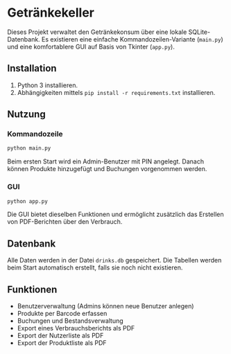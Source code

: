 # Getränkekeller

Dieses Projekt verwaltet den Getränkekonsum über eine lokale SQLite-Datenbank. Es
existieren eine einfache Kommandozeilen-Variante (`main.py`) und eine
komfortablere GUI auf Basis von Tkinter (`app.py`).

## Installation

1. Python 3 installieren.
2. Abhängigkeiten mittels `pip install -r requirements.txt` installieren.

## Nutzung

### Kommandozeile

```bash
python main.py
```

Beim ersten Start wird ein Admin-Benutzer mit PIN angelegt. Danach können
Produkte hinzugefügt und Buchungen vorgenommen werden.

### GUI

```bash
python app.py
```

Die GUI bietet dieselben Funktionen und ermöglicht zusätzlich das Erstellen
von PDF-Berichten über den Verbrauch.

## Datenbank

Alle Daten werden in der Datei `drinks.db` gespeichert. Die Tabellen werden beim
Start automatisch erstellt, falls sie noch nicht existieren.

## Funktionen

- Benutzerverwaltung (Admins können neue Benutzer anlegen)
- Produkte per Barcode erfassen
- Buchungen und Bestandsverwaltung
- Export eines Verbrauchsberichts als PDF
- Export der Nutzerliste als PDF
- Export der Produktliste als PDF

